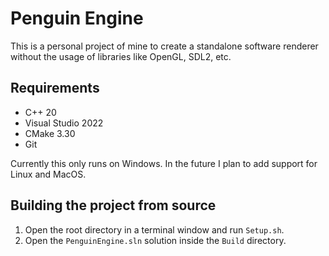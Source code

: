 # Penguin Engine

This is a personal project of mine to create a standalone software renderer without the usage of libraries like OpenGL, SDL2, etc.

## Requirements
- C++ 20
- Visual Studio 2022
- CMake 3.30
- Git

Currently this only runs on Windows. In the future I plan to add support for Linux and MacOS.

## Building the project from source
1. Open the root directory in a terminal window and run `Setup.sh`.
3. Open the `PenguinEngine.sln` solution inside the `Build` directory.
